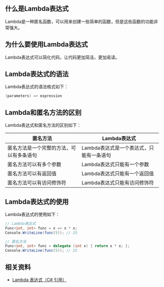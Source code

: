 
## 什么是Lambda表达式

Lambda是一种匿名函数，可以用来创建一些简单的函数，但是这些函数的功能非常强大。

## 为什么要使用Lambda表达式

Lambda表达式可以简化代码，让代码更加简洁，更加易读。

## Lambda表达式的语法

Lambda表达式的语法格式如下：

```C#
(parameters) => expression
```
## Lambda和匿名方法的区别

Lambda表达式和匿名方法的区别如下：

| 匿名方法 | Lambda表达式 |
| --- | --- |
| 匿名方法是一个完整的方法，可以有多条语句 | Lambda表达式是一个表达式，只能有一条语句 |
| 匿名方法可以有多个参数 | Lambda表达式只能有一个参数 |
| 匿名方法可以有返回值 | Lambda表达式只能有一个返回值 |
| 匿名方法可以有访问修饰符 | Lambda表达式只能有访问修饰符 |

## Lambda表达式的使用

Lambda表达式的使用如下：

```C#
// Lambda表达式
Func<int, int> func = x => x * x;
Console.WriteLine(func(5)); // 25

// 匿名方法
Func<int, int> func = delegate (int x) { return x * x; };
Console.WriteLine(func(5)); // 25
```

## 相关资料

- [Lambda 表达式（C# 引用）](https://learn.microsoft.com/zh-cn/dotnet/csharp/language-reference/operators/lambda-expressions)
